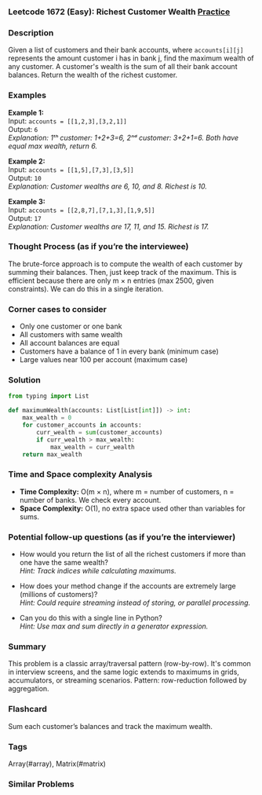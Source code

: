 ### Leetcode 1672 (Easy): Richest Customer Wealth [Practice](https://leetcode.com/problems/richest-customer-wealth)

### Description  
Given a list of customers and their bank accounts, where `accounts[i][j]` represents the amount customer i has in bank j, find the maximum wealth of any customer. A customer's wealth is the sum of all their bank account balances. Return the wealth of the richest customer.

### Examples  

**Example 1:**  
Input: `accounts = [[1,2,3],[3,2,1]]`  
Output: `6`  
*Explanation: 1ᵗʰ customer: 1+2+3=6, 2ⁿᵈ customer: 3+2+1=6. Both have equal max wealth, return 6.*

**Example 2:**  
Input: `accounts = [[1,5],[7,3],[3,5]]`  
Output: `10`  
*Explanation: Customer wealths are 6, 10, and 8. Richest is 10.*

**Example 3:**  
Input: `accounts = [[2,8,7],[7,1,3],[1,9,5]]`  
Output: `17`  
*Explanation: Customer wealths are 17, 11, and 15. Richest is 17.*

### Thought Process (as if you’re the interviewee)  
The brute-force approach is to compute the wealth of each customer by summing their balances. Then, just keep track of the maximum. This is efficient because there are only m × n entries (max 2500, given constraints). We can do this in a single iteration.

### Corner cases to consider  
- Only one customer or one bank
- All customers with same wealth
- All account balances are equal
- Customers have a balance of 1 in every bank (minimum case)
- Large values near 100 per account (maximum case)

### Solution

```python
from typing import List

def maximumWealth(accounts: List[List[int]]) -> int:
    max_wealth = 0
    for customer_accounts in accounts:
        curr_wealth = sum(customer_accounts)
        if curr_wealth > max_wealth:
            max_wealth = curr_wealth
    return max_wealth
```

### Time and Space complexity Analysis  
- **Time Complexity:** O(m × n), where m = number of customers, n = number of banks. We check every account.
- **Space Complexity:** O(1), no extra space used other than variables for sums.

### Potential follow-up questions (as if you’re the interviewer)  

- How would you return the list of all the richest customers if more than one have the same wealth?  
  *Hint: Track indices while calculating maximums.*

- How does your method change if the accounts are extremely large (millions of customers)?  
  *Hint: Could require streaming instead of storing, or parallel processing.*

- Can you do this with a single line in Python?  
  *Hint: Use max and sum directly in a generator expression.*

### Summary
This problem is a classic array/traversal pattern (row-by-row). It's common in interview screens, and the same logic extends to maximums in grids, accumulators, or streaming scenarios. Pattern: row-reduction followed by aggregation.


### Flashcard
Sum each customer’s balances and track the maximum wealth.

### Tags
Array(#array), Matrix(#matrix)

### Similar Problems

